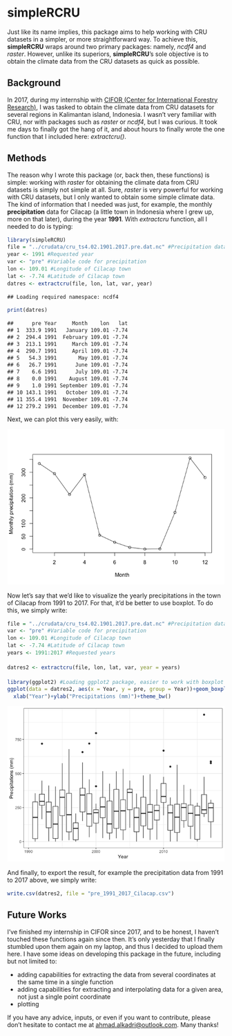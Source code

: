 simpleRCRU
================

Just like its name implies, this package aims to help working with CRU
datasets in a simpler, or more straightforward way. To achieve this,
**simpleRCRU** wraps around two primary packages: namely, *ncdf4* and
*raster*. However, unlike its superiors, **simpleRCRU**’s sole objective
is to obtain the climate data from the CRU datasets as quick as
possible.

## Background

In 2017, during my internship with [CIFOR (Center for International
Forestry Research)](http://www.cifor.org), I was tasked to obtain the
climate data from CRU datasets for several regions in Kalimantan island,
Indonesia. I wasn’t very familiar with CRU, nor with packages such as
*raster* or *ncdf4*, but I was curious. It took me days to finally got
the hang of it, and about hours to finally wrote the one function that I
included here: *extractcru()*.

## Methods

The reason why I wrote this package (or, back then, these functions) is
simple: working with *raster* for obtaining the climate data from CRU
datasets is simply not simple at all. Sure, *raster* is very powerful
for working with CRU datasets, but I only wanted to obtain some simple
climate data. The kind of information that I needed was just, for
example, the monthly **precipitation** data for Cilacap (a little town
in Indonesia where I grew up, more on that later), during the year
**1991**. With *extractcru* function, all I needed to do is typing:

``` r
library(simpleRCRU)
file = "../crudata/cru_ts4.02.1901.2017.pre.dat.nc" #Precipitation dataset from CRU
year <- 1991 #Requested year
var <- "pre" #Variable code for precipitation
lon <- 109.01 #Longitude of Cilacap town
lat <- -7.74 #Latitude of Cilacap town
datres <- extractcru(file, lon, lat, var, year)
```

    ## Loading required namespace: ncdf4

``` r
print(datres)
```

    ##      pre Year     Month    lon   lat
    ## 1  333.9 1991   January 109.01 -7.74
    ## 2  294.4 1991  February 109.01 -7.74
    ## 3  213.1 1991     March 109.01 -7.74
    ## 4  290.7 1991     April 109.01 -7.74
    ## 5   54.3 1991       May 109.01 -7.74
    ## 6   26.7 1991      June 109.01 -7.74
    ## 7    6.6 1991      July 109.01 -7.74
    ## 8    0.0 1991    August 109.01 -7.74
    ## 9    1.0 1991 September 109.01 -7.74
    ## 10 143.1 1991   October 109.01 -7.74
    ## 11 355.4 1991  November 109.01 -7.74
    ## 12 279.2 1991  December 109.01 -7.74

Next, we can plot this very easily, with:

![](README_files/figure-gfm/pressure-1.png)<!-- -->

Now let’s say that we’d like to visualize the yearly precipitations in
the town of Cilacap from 1991 to 2017. For that, it’d be better to use
boxplot. To do this, we simply write:

``` r
file = "../crudata/cru_ts4.02.1901.2017.pre.dat.nc" #Precipitation dataset from CRU
var <- "pre" #Variable code for precipitation
lon <- 109.01 #Longitude of Cilacap town
lat <- -7.74 #Latitude of Cilacap town
years <- 1991:2017 #Requested years

datres2 <- extractcru(file, lon, lat, var, year = years)

library(ggplot2) #Loading ggplot2 package, easier to work with boxplot
ggplot(data = datres2, aes(x = Year, y = pre, group = Year))+geom_boxplot()+
  xlab("Year")+ylab("Precipitations (mm)")+theme_bw()
```

![](README_files/figure-gfm/unnamed-chunk-1-1.png)<!-- -->

And finally, to export the result, for example the precipitation data
from 1991 to 2017 above, we simply write:

``` r
write.csv(datres2, file = "pre_1991_2017_Cilacap.csv")
```

## Future Works

I’ve finished my internship in CIFOR since 2017, and to be honest, I
haven’t touched these functions again since then. It’s only yesterday
that I finally stumbled upon them again on my laptop, and thus I decided
to upload them here. I have some ideas on developing this package in the
future, including but not limited to:

  - adding capabilities for extracting the data from several coordinates
    at the same time in a single function
  - adding capabilities for extracting and interpolating data for a
    given area, not just a single point coordinate
  - plotting

If you have any advice, inputs, or even if you want to contribute,
please don’t hesitate to contact me at <ahmad.alkadri@outlook.com>. Many
thanks\!
